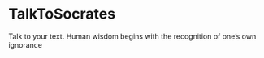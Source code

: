 # TalkToSocrates
Talk to your text. Human wisdom begins with the recognition of one’s own ignorance
